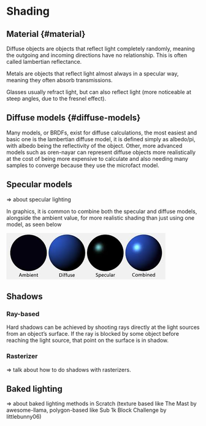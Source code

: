 # Shading
## Material {#material}

Diffuse objects are objects that reflect light completely randomly, meaning the outgoing and incoming directions have no relationship. This is often called lambertian reflectance.

Metals are objects that reflect light almost always in a specular way, meaning they often absorb transmissions.

Glasses usually refract light, but can also reflect light (more noticeable at steep angles, due to the fresnel effect).

## Diffuse models {#diffuse-models}

Many models, or BRDFs, exist for diffuse calculations, the most easiest and basic one is the lambertian diffuse model, it is defined simply as albedo/pi, with albedo being the reflectivity of the object. Other, more advanced models such as oren-nayar can represent diffuse objects more realistically at the cost of being more expensive to calculate and also needing many samples to converge because they use the microfact model.

## Specular models

\=\> about specular lighting

In graphics, it is common to combine both the specular and diffuse models, alongside the ambient value, for more realistic shading than just using one model, as seen below  

<img src="../images/image53.png">

## Shadows

### Ray-based

Hard shadows can be achieved by shooting rays directly at the light sources from an object’s surface. If the ray is blocked by some object before reaching the light source, that point on the surface is in shadow.

### Rasterizer

\=\> talk about how to do shadows with rasterizers.

## Baked lighting

\=\> about baked lighting methods in Scratch (texture based like The Mast by awesome-llama, polygon-based like Sub 1k Block Challenge by littlebunny06)